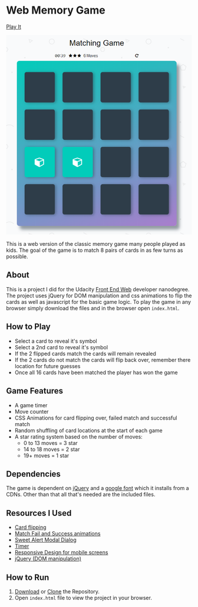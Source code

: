 # Web Memory Game
[Play It](https://jloschen.github.io/)

![Pic of game](/memory.png)

This is a web version of the classic memory game many people played as kids. The goal of the game is to match 8 pairs of cards in as few turns as possible.

## About
This is a project I did for the Udacity [Front End Web](https://www.udacity.com/course/front-end-web-developer-nanodegree--nd001) developer nanodegree. The project uses jQuery for DOM manipulation and css animations  to flip the cards as well as javascript for the basic game logic. To play the game in any browser simply download the files and in the browser open `index.html`.

## How to Play
* Select a card to reveal it's symbol
* Select a 2nd card to reveal it's symbol
* If the 2 flipped cards match the cards will remain revealed
* If the 2 cards do not match the cards will flip back over, remember there location for future guesses
* Once all 16 cards have been matched the player has won the game



## Game Features
* A game timer
* Move counter
* CSS Animations for card flipping over, failed match and successful match
* Random shuffling of card locations at the start of each game
* A star rating system based on the number of moves: 
	* 0 to 13 moves = 3 star
	* 14 to 18 moves = 2 star
	* 19+ moves = 1 star


## Dependencies

The game is dependent on [jQuery](https://jquery.com/) and a [google font](https://fonts.google.com/specimen/Coda) which it installs from a CDNs. Other than that all that's needed are the included files.

## Resources I Used
* [Card flipping](https://www.youtube.com/watch?v=ajFK1WKxVDo)
* [Match Fail and Success animations](https://www.youtube.com/watch?v=f1WMjDx4snI)
* [Sweet Alert Modal Dialog](https://www.youtube.com/watch?v=F8rLwoLtCpM)
* [Timer](https://www.youtube.com/watch?v=fF-vtP3sjPc&feature=youtu.be)
* [Responsive Design for mobile screens](https://www.youtube.com/watch?v=2KL-z9A56SQ)
* [jQuery (DOM manipulation)](https://jquery.com/)

## How to Run
1. [Download](https://github.com/JLoschen/MemoryGame/archive/master.zip) or [Clone](https://github.com/JLoschen/MemoryGame.git) the Repository.
2. Open `index.html` file to view the project in your browser.
